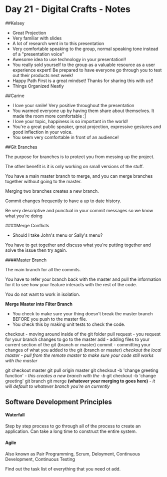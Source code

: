 # Day 21 - Digital Crafts - Notes

##Kelsey

* Great Projection
* Very familiar with slides
* A lot of research went in to this presentation
* Very comfortable speaking to the group, normal speaking tone instead of a "presentation voice"
* Awesome idea to use technology in your presentation!!
* You really sold yourself to the group as a valuable resource as a user experience expert! Be prepared to have everyone go through you to test out their products next week!
* Happy Path First is a great mindset! Thanks for sharing this with us!!
* Things Organized Neatly

##Carine

* I love your smile! Very positive throughout the presentation
* You warmed everyone up by having them share about themselves. It made the room more comfortable :]
* I love your topic, happiness is so important in the world!
* You're a great public speaker, great projection, expressive gestures and good inflection in your voice.
* You seem very comfortable in front of an audience!

##Git Branches

The purpose for branches is to protect you from messing up the project.

The other benefit is it is only working on small versions of the stuff.

You have a main master branch to merge, and you can merge branches together without going to the master.

Merging two branches creates a new branch.

Commit changes frequently to have a up to date history.

Be very descriptive and punctual in your commit messages so we know what you're doing

####Merge Conflicts

* Should I take John's menu or Sally's menu?

You have to get together and discuss what you're putting together and solve the issue then try again.

####Master Branch

The main branch for all the commits.

You have to refer your branch back with the master and pull the information for it to see how your feature interacts with the rest of the code.

You do not want to work in isolation.

__Merge Master into Filter Branch__
* You check to make sure your thing doesn't break the master branch BEFORE you push to the master file.
* You check this by making unit tests to check the code.

checkout - moving around inside of the git folder
pull request - you request for your branch changes to go to the master
add - adding files to your current section of the git (branch or master)
commit - committing your changes of what you added to the git (branch or master)
*checkout the local master - pull from the remote master to make sure your code still works with the master*

git checkout master
git pull origin master
git checkout -b 'change greeting function' - *this creates a new branch with the -b*
git checkout -b 'change greeting'
git branch
git merge __(whatever your merging to goes here)__ - *it will default to whatever branch you're on currently*

## Software Development Principles

#### Waterfall

Step by step process to go through all of the process to create an application. Can take a long time to construct the entire system.

#### Agile

Also known as Pair Programming, Scrum, Deloyment, Continuous Development, Continuous Testing

Find out the task list of everything that you need ot add.
